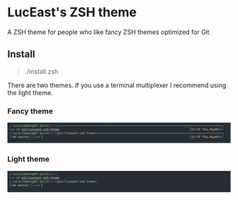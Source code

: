 # LucEast's ZSH theme

A ZSH theme for people who like fancy ZSH themes optimized for Git

## Install

>./install.zsh

There are two themes. If you use a terminal multiplexer I recommend using the light theme.

### Fancy theme

![Screenshot](Screenshots/fancy.PNG)

### Light theme

![Screenshot](Screenshots/Light.PNG)
